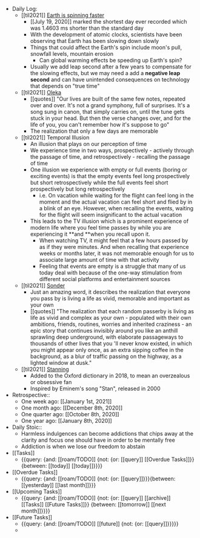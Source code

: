 - Daily Log:
    - [[til2021]] [Earth is spinning faster](https://phys.org/news/2021-01-earth-faster.html)
        - [[July 19, 2020]] marked the shortest day ever recorded which was 1.4603 ms shorter than the standard day
        - With the development of atomic clocks, scientists have been observing that Earth has been slowing down slowly 
        - Things that could affect the Earth's spin include moon's pull, snowfall levels, mountain erosion
            - Can global warming effects be speeding up Earth's spin?
        - Usually we add leap second after a few years to compensate for the slowing effects, but we may need a add a **negative leap second** and can have unintended consequences on technology that depends on "true time"
    - [[til2021]] [Oleka](https://www.dictionaryofobscuresorrows.com/post/108103733320/our-lives-are-built-of-the-same-few-notes)
        - [[quotes]] "Our lives are built of the same few notes, repeated over and over. It's not a grand symphony, full of surprises. It's a song sung in canon, that simply carries on, until the tune gets stuck in your head. But then the verse changes over, and for the life of you, you can't remember how it's suppose to go"
        - The realization that only a few days are memorable
    - [[til2021]] Temporal Illusion
        - An illusion that plays on our perception of time
        - We experience time in two ways, prospectively - actively through the passage of time, and retrospectively - recalling the passage of time
        - One illusion we experience with empty or full events (boring or exciting events) is that the empty events feel long prospectively but short retrospectively while the full events feel short prospectively but long retrospectively
            - i.e. On vacation while waiting for the flight can feel long in the moment and the actual vacation can feel short and flied by in a blink of an eye. However, when recalling the events, waiting for the flight will seem insignificant to the actual vacation
        - This leads to the TV illusion which is a prominent experience of modern life  where you feel time passes by while you are experiencing it **and **when you recall upon it.
            - When watching TV, it might feel that a few hours passed by as if they were minutes. And when recalling that experience weeks or months later, it was not memorable enough for us to associate large amount of time with that activity
            - Feeling that events are empty is a struggle that many of us today deal with because of the one-way stimulation from different social platforms and entertainment sources
    - [[til2021]] [Sonder](https://www.dictionaryofobscuresorrows.com/post/23536922667/sonder)
        - Just an amazing word, it describes the realization that everyone you pass by is living a life as vivid, memorable and important as your own
        - [[quotes]] "The realization that each random passerby is living as life as vivid and complex as your own - populated with their own ambitions, friends, routines, worries and inherited craziness - an epic story that continues invisibly around you like an anthill sprawling deep underground, with elaborate passageways to thousands of other lives that you 'll never know existed, in which you might appear only once, as an extra sipping coffee in the background, as a blur of traffic passing on the highway, as a lighted window at dusk."
    - [[til2021]] [Stanning](https://www.lexico.com/definition/stan)
        - Added to the Oxford dictionary in 2018, to mean an overzealous or obsessive fan
        - Inspired by Eminem's song "Stan", released in 2000
- Retrospective::
    - One week ago: [[January 1st, 2021]]
    - One month ago: [[December 8th, 2020]]
    - One quarter ago: [[October 8th, 2020]]
    - One year ago: [[January 8th, 2020]]
- Daily Stoic::
    - Harmless indulgences can become addictions that chips away at the clarity and focus one should have in order to be mentally free
    - Addiction is when we lose our freedom to abstain
- [[Tasks]]
    - {{query: {and: [[roam/TODO]] {not: {or: [[query]] [[Overdue Tasks]]}} {between: [[today]] [[today]]}}}}
- [[Overdue Tasks]]
    - {{query: {and: [[roam/TODO]] {not: {or: [[query]]}}}{between: [[yesterday]] [[last month]]}}}
- [[Upcoming Tasks]]
    - {{query: {and: [[roam/TODO]] {not: {or: [[query]] [[archive]] [[Tasks]] [[Future Tasks]]}} {between: [[tomorrow]] [[next month]]}}}}
- [[Future Tasks]]
    - {{query: {and: [[roam/TODO]] [[future]] {not: {or: [[query]]}}}}}
    - 
